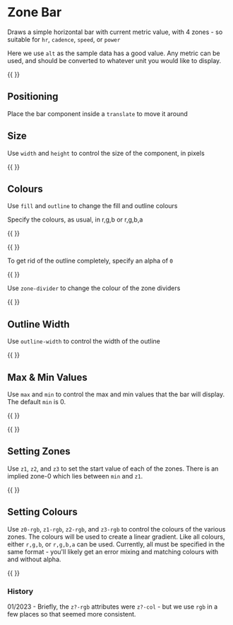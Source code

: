 <!-- Dimension(500,100) -->

# Zone Bar

Draws a simple horizontal bar with current metric value, with 4 zones - so suitable for
`hr`, `cadence`, `speed`, or `power`

Here we use `alt` as the sample data has a good value. Any metric can be used, and should be
converted to whatever unit you would like to display.


{{ <component type="zone-bar"  metric="alt" units="feet" /> }}


## Positioning

Place the bar component inside a `translate` to move it around

## Size

Use `width` and `height` to control the size of the component, in pixels

{{ <component type="zone-bar" width="100" height="100" metric="alt" units="feet" /> }}

## Colours

Use `fill` and `outline` to change the fill and outline colours

Specify the colours, as usual, in r,g,b or r,g,b,a

{{ <component type="zone-bar" metric="alt" units="feet" fill="255,255,255,128" /> }}

{{ <component type="zone-bar" metric="alt" units="feet" outline="255,0,255" /> }}

To get rid of the outline completely, specify an alpha of `0`

{{ <component type="zone-bar" metric="alt" units="feet" outline="255,0,255,0" /> }}

Use `zone-divider` to change the colour of the zone dividers

{{ <component type="zone-bar" metric="alt" units="feet" zone-divider="255,0,255" /> }}

## Outline Width

Use `outline-width` to control the width of the outline

{{ <component type="zone-bar" metric="alt" units="feet" outline-width="3" /> }}


## Max & Min Values

Use `max` and `min` to control the max and min values that the bar will display. The default `min` is 0.

{{ <component type="zone-bar" metric="alt" units="feet" max="500" /> }}

{{ <component type="zone-bar" metric="alt" units="feet" max="500" min="0" /> }}

## Setting Zones

Use `z1`, `z2`, and `z3` to set the start value of each of the zones. There is an implied
zone-0 which lies between `min` and `z1`.

{{ <component type="zone-bar" metric="alt" units="feet" max="50" z1="10" z2="20" z3="30" /> }}

## Setting Colours

Use `z0-rgb`, `z1-rgb`, `z2-rgb`, and `z3-rgb` to control the colours of the various zones. The colours will 
be used to create a linear gradient. Like all colours, either `r,g,b`, or `r,g,b,a` can be used. Currently, all must be specified
in the same format - you'll likely get an error mixing and matching colours with and without alpha.

{{ <component type="zone-bar" metric="alt" units="feet" max="50" z1="10" z2="20" z3="30" z0-rgb="255,255,255" z1-rgb="255,0,0" z2-rgb="0,255,0" z3-rgb="0,0,255" /> }}



### History

01/2023 - Briefly, the `z?-rgb` attributes were `z?-col` - but we use `rgb` in a few places so that seemed more consistent.
